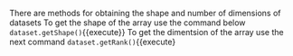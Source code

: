 There are methods for obtaining the shape and number of dimensions of datasets
To get the shape of the array use the command below
`dataset.getShape()`{{execute}}
To get the dimentsion of the array use the next command
`dataset.getRank()`{{execute}
